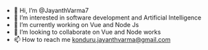 - 👋 Hi, I’m @JayanthVarma7
- 👀 I’m interested in software development and Artificial Intelligence
- 🌱 I’m currently working on Vue and Node Js
- 💞️ I’m looking to collaborate on Vue and Node works
- 📫 How to reach me konduru.jayanthvarma@gmail.com

<!---
JayanthVarma7/JayanthVarma7 is a ✨ special ✨ repository because its `README.md` (this file) appears on your GitHub profile.
You can click the Preview link to take a look at your changes.
--->
